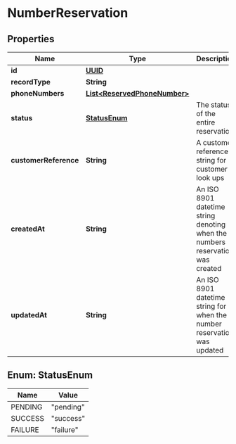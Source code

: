# NumberReservation

## Properties
Name | Type | Description | Notes
------------ | ------------- | ------------- | -------------
**id** | [**UUID**](UUID.md) |  |  [optional]
**recordType** | **String** |  |  [optional]
**phoneNumbers** | [**List&lt;ReservedPhoneNumber&gt;**](ReservedPhoneNumber.md) |  |  [optional]
**status** | [**StatusEnum**](#StatusEnum) | The status of the entire reservation |  [optional]
**customerReference** | **String** | A customer reference string for customer look ups |  [optional]
**createdAt** | **String** | An ISO 8901 datetime string denoting when the numbers reservation was created |  [optional]
**updatedAt** | **String** | An ISO 8901 datetime string for when the number reservation was updated |  [optional]

<a name="StatusEnum"></a>
## Enum: StatusEnum
Name | Value
---- | -----
PENDING | &quot;pending&quot;
SUCCESS | &quot;success&quot;
FAILURE | &quot;failure&quot;
